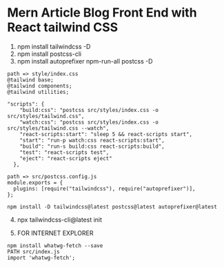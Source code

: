 # Mern Article  Blog Front End with React tailwind CSS


1.  npm install tailwindcss -D
2. npm install postcss-cli
3. npm install autoprefixer npm-run-all postcss -D
```
path => style/index.css
@tailwind base;
@tailwind components;
@tailwind utilities;
```


````
"scripts": {
    "build:css": "postcss src/styles/index.css -o src/styles/tailwind.css",
    "watch:css": "postcss src/styles/index.css -o src/styles/tailwind.css --watch",
    "react-scripts:start": "sleep 5 && react-scripts start",
    "start": "run-p watch:css react-scripts:start",
    "build": "run-s build:css react-scripts:build",
    "test": "react-scripts test",
    "eject": "react-scripts eject"
  },
  ````
  ```
  path => src/postcss.config.js
  module.exports = {
    plugins: [require("tailwindcss"), require("autoprefixer")],
  };
  ```
  ```
  npm install -D tailwindcss@latest postcss@latest autoprefixer@latest
  ```
4. npx tailwindcss-cli@latest init


5. FOR INTERNET EXPLORER
```
npm install whatwg-fetch --save
PATH src/index.js
import 'whatwg-fetch';
```

